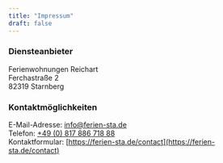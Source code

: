 ```yaml
---
title: "Impressum"
draft: false
---
```


### Diensteanbieter

Ferienwohnungen Reichart  
Ferchastraße 2  
82319 Starnberg

### Kontaktmöglichkeiten

E-Mail-Adresse: [info@ferien-sta.de](mailto:info@ferien-sta.de)  
Telefon: [+49 (0) 817 886 718 88](tel:+4981788671888)  
Kontaktformular: [https://ferien-sta.de/contact](https://ferien-sta.de/contact)
